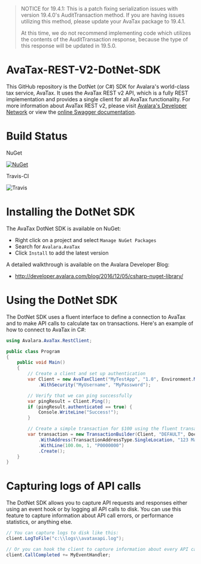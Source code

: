 > NOTICE for 19.4.1:  This is a patch fixing serialization issues with version 19.4.0's AuditTransaction method. If you are having issues utilizing this method, please update your AvaTax package to 19.4.1. 
>
>At this time, we do not recommend implementing code which utilizes the contents of the AuditTransaction response, because the type of this response will be updated in 19.5.0. 

# AvaTax-REST-V2-DotNet-SDK

This GitHub repository is the DotNet (or C#) SDK for Avalara's world-class tax service, AvaTax.  It uses the AvaTax REST v2 API, which is a fully REST implementation and provides a single client for all AvaTax functionality.  For more information about AvaTax REST v2, please visit [Avalara's Developer Network](http://developer.avalara.com/) or view the [online Swagger documentation](https://sandbox-rest.avatax.com/swagger/ui/index.html).

# Build Status

NuGet

[![NuGet](https://img.shields.io/nuget/v/Avalara.AvaTax.svg?style=plastic)](https://www.nuget.org/packages/Avalara.AvaTax/)

Travis-CI

![Travis](https://api.travis-ci.org/avadev/AvaTax-REST-V2-DotNet-SDK.svg?branch=master&style=plastic)

# Installing the DotNet SDK

The AvaTax DotNet SDK is available on NuGet:
* Right click on a project and select `Manage NuGet Packages`
* Search for `Avalara.AvaTax`
* Click `Install` to add the latest version

A detailed walkthrough is available on the Avalara Developer Blog:
* http://developer.avalara.com/blog/2016/12/05/csharp-nuget-library/

# Using the DotNet SDK

The DotNet SDK uses a fluent interface to define a connection to AvaTax and to make API calls to calculate tax on transactions.  Here's an example of how to connect to AvaTax in C#:

```csharp
using Avalara.AvaTax.RestClient;

public class Program
{
    public void Main()
    {
        // Create a client and set up authentication
        var Client = new AvaTaxClient("MyTestApp", "1.0", Environment.MachineName, AvaTaxEnvironment.Sandbox)
            .WithSecurity("MyUsername", "MyPassword");

        // Verify that we can ping successfully
        var pingResult = Client.Ping();
        if (pingResult.authenticated == true) {
            Console.WriteLine("Success!");
        }

        // Create a simple transaction for $100 using the fluent transaction builder
        var transaction = new TransactionBuilder(Client, "DEFAULT", DocumentType.SalesInvoice, "ABC")
            .WithAddress(TransactionAddressType.SingleLocation, "123 Main Street", null, null, "Irvine", "CA", "92615", "US")
            .WithLine(100.0m, 1, "P0000000")
            .Create();
    }
}

```

# Capturing logs of API calls

The DotNet SDK allows you to capture API requests and responses either using an event hook or by logging all API calls to disk.  You can use this feature to capture information about API call errors, or performance statistics, or anything else.

```csharp
// You can capture logs to disk like this:
client.LogToFile("c:\\logs\\avataxapi.log");

// Or you can hook the client to capture information about every API call like this:
client.CallCompleted += MyEventHandler;
```
